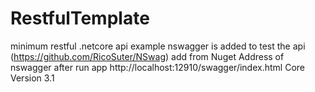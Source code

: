 # RestfulTemplate
minimum restful .netcore api example
nswagger is added to test the api (https://github.com/RicoSuter/NSwag) add from Nuget 
Address of nswagger after run app http://localhost:12910/swagger/index.html 
Core Version 3.1

